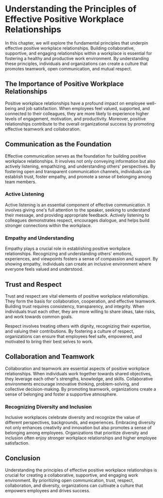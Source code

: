 Understanding the Principles of Effective Positive Workplace Relationships
=====================================================================================

In this chapter, we will explore the fundamental principles that underpin effective positive workplace relationships. Building collaborative, supportive, and engaging relationships within a workplace is essential for fostering a healthy and productive work environment. By understanding these principles, individuals and organizations can create a culture that promotes teamwork, open communication, and mutual respect.

The Importance of Positive Workplace Relationships
--------------------------------------------------

Positive workplace relationships have a profound impact on employee well-being and job satisfaction. When employees feel valued, supported, and connected to their colleagues, they are more likely to experience higher levels of engagement, motivation, and productivity. Moreover, positive relationships contribute to the overall organizational success by promoting effective teamwork and collaboration.

Communication as the Foundation
-------------------------------

Effective communication serves as the foundation for building positive workplace relationships. It involves not only conveying information but also actively listening, empathizing, and understanding others' perspectives. By fostering open and transparent communication channels, individuals can establish trust, foster empathy, and promote a sense of belonging among team members.

### Active Listening

Active listening is an essential component of effective communication. It involves giving one's full attention to the speaker, seeking to understand their message, and providing appropriate feedback. Actively listening to colleagues demonstrates respect, encourages dialogue, and helps build stronger connections within the workplace.

### Empathy and Understanding

Empathy plays a crucial role in establishing positive workplace relationships. Recognizing and understanding others' emotions, experiences, and viewpoints fosters a sense of compassion and support. By showing empathy, individuals can create an inclusive environment where everyone feels valued and understood.

Trust and Respect
-----------------

Trust and respect are vital elements of positive workplace relationships. They form the basis for collaboration, cooperation, and effective teamwork. Building trust requires consistency, transparency, and integrity. When individuals trust each other, they are more willing to share ideas, take risks, and work towards common goals.

Respect involves treating others with dignity, recognizing their expertise, and valuing their contributions. By fostering a culture of respect, organizations can ensure that employees feel safe, empowered, and motivated to bring their best selves to work.

Collaboration and Teamwork
--------------------------

Collaboration and teamwork are essential aspects of positive workplace relationships. When individuals work together towards shared objectives, they leverage each other's strengths, knowledge, and skills. Collaborative environments encourage innovative thinking, problem-solving, and collective decision-making. By promoting teamwork, organizations create a sense of belonging and foster a supportive atmosphere.

### Recognizing Diversity and Inclusion

Inclusive workplaces celebrate diversity and recognize the value of different perspectives, backgrounds, and experiences. Embracing diversity not only enhances creativity and innovation but also promotes a sense of belonging among employees. Organizations that prioritize diversity and inclusion often enjoy stronger workplace relationships and higher employee satisfaction.

Conclusion
----------

Understanding the principles of effective positive workplace relationships is crucial for creating a collaborative, supportive, and engaging work environment. By prioritizing open communication, trust, respect, collaboration, and diversity, organizations can cultivate a culture that empowers employees and drives success.
